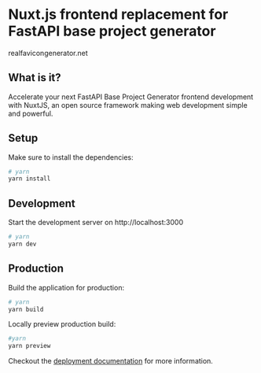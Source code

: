 # Nuxt.js frontend replacement for FastAPI base project generator

realfavicongenerator.net

## What is it?

Accelerate your next FastAPI Base Project Generator frontend development with NuxtJS, an open source framework making web development simple and powerful.

## Setup

Make sure to install the dependencies:

```bash
# yarn
yarn install
```

## Development

Start the development server on http://localhost:3000

```bash
# yarn
yarn dev
```

## Production

Build the application for production:

```bash
# yarn
yarn build
```

Locally preview production build:

```bash
#yarn
yarn preview
```

Checkout the [deployment documentation](https://v3.nuxtjs.org/guide/deploy/presets) for more information.

